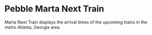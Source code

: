 # Pebble Marta Next Train

Marta Next Train displays the arrival times of the upcoming trains in the metro Atlanta, Georgia area.
